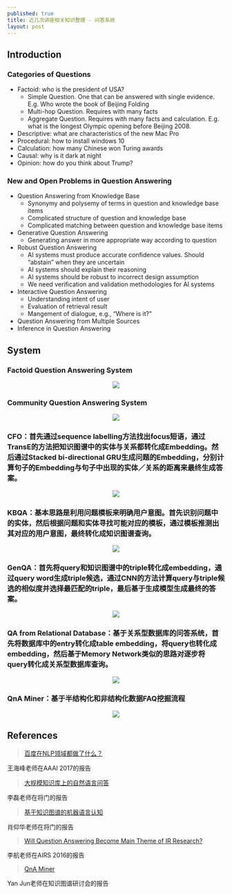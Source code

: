 ```yaml
---
published: true
title: 近几次讲座相关知识整理 - 问答系统
layout: post
---
```


## Introduction

### Categories of Questions

* Factoid: who is the president of USA?
  * Simple Question. One that can be answered with single evidence. E.g. Who wrote the book of Beijing Folding
  * Multi-hop Question. Requires with many facts
  * Aggregate Question. Requires with many facts and calculation. E.g. what is the longest Olympic opening before Beijing 2008.
* Descriptive: what are characteristics of the new Mac Pro
* Procedural: how to install windows 10
* Calculation: how many Chinese won Turing awards
* Causal: why is it dark at night
* Opinion: how do you think about Trump?


### New and Open Problems in Question Answering

* Question Answering from Knowledge Base
  * Synonymy and polysemy of terms in question and knowledge base items
  * Complicated structure of question and knowledge base
  * Complicated matching between question and knowledge base items
* Generative Question Answering
  * Generating answer in more appropriate way according to question
* Robust Question Answering
  * AI systems must produce accurate confidence values. Should “abstain” when they are uncertain
  * AI systems should explain their reasoning
  * AI systems should be robust to incorrect design assumption
  * We need verification and validation methodologies for AI systems
* Interactive Question Answering
  * Understanding intent of user
  * Evaluation of retrieval result
  * Mangement of dialogue, e.g., “Where is it?”
* Question Answering from Multiple Sources
* Inference in Question Answering


## System

### Factoid Question Answering System

<p align="center">
<img src="https://github.com/ybbaigo/ybbaigo.github.io/blob/master/_imgs/2017-02-28-qa-lihang-factoid.png?raw=true"/>
</p>

### Community Question Answering System

<p align="center">
<img src="https://github.com/ybbaigo/ybbaigo.github.io/blob/master/_imgs/2017-02-28-qa-lihang-community.png?raw=true"/>
</p>

### CFO：首先通过sequence labelling方法找出focus短语，通过TransE的方法把知识图谱中的实体与关系都转化成Embedding。然后通过Stacked bi-directional GRU生成问题的Embedding，分别计算句子的Embedding与句子中出现的实体／关系的距离来最终生成答案。
<p align="center">
<img src="https://github.com/ybbaigo/ybbaigo.github.io/blob/master/_imgs/2017-02-28-qa-lilei-cfo.png?raw=true"/>
</p>

### KBQA：基本思路是利用问题模板来明确用户意图。首先识别问题中的实体，然后根据问题和实体寻找可能对应的模板，通过模板推测出其对应的用户意图，最终转化成知识图谱查询。
<p align="center">
<img src="https://github.com/ybbaigo/ybbaigo.github.io/blob/master/_imgs/2017-02-28-qa-lilei-kbqa.png?raw=true"/>
</p>

### GenQA：首先将query和知识图谱中的triple转化成embedding，通过query word生成triple候选，通过CNN的方法计算query与triple候选的相似度并选择最匹配的triple，最后基于生成模型生成最终的答案。
<p align="center">
<img src="https://github.com/ybbaigo/ybbaigo.github.io/blob/master/_imgs/2017-02-28-qa-lihang-genqa.png?raw=true"/>
</p>

### QA from Relational Database：基于关系型数据库的问答系统，首先将数据库中的entry转化成table embedding，将query也转化成embedding，然后基于Memory Network类似的思路对逐步将query转化成关系型数据库查询。
<p align="center">
<img src="https://github.com/ybbaigo/ybbaigo.github.io/blob/master/_imgs/2017-02-28-qa-lihang-db.png?raw=true"/>
</p>

### QnA Miner：基于半结构化和非结构化数据FAQ挖掘流程

<p align="center">
<img src="https://github.com/ybbaigo/ybbaigo.github.io/blob/master/_imgs/2017-02-28-qa-ms-qna.png?raw=true"/>
</p>


## References

> [百度在NLP领域都做了什么？](http://www.toutiao.com/a6385003116400673026/?tt_from=weixin&utm_campaign=client_share&app=news_article_social&utm_source=weixin&iid=7573988756&utm_medium=toutiao_ios&wxshare_count=1)

王海峰老师在AAAI 2017的报告


> [大规模知识库上的自然语言问答](http://weibo.com/1402400261/EvW333yis?type=comment#_rnd1488336396937)

李磊老师在将门的报告

> [基于知识图谱的机器语言认知](http://mt.sohu.com/20170301/n482033243.shtml)

肖仰华老师在将门的报告

> [Will Question Answering Become Main Theme of IR Research?](http://weibo.com/1402400261/Ek5WJ7DxQ?from=page_1005051402400261_profile&wvr=6&mod=weibotime&type=comment)

李航老师在AIRS 2016的报告


> [QnA Miner](https://www.microsoft.com/en-us/research/project/qna-miner/)

Yan Jun老师在知识图谱研讨会的报告
